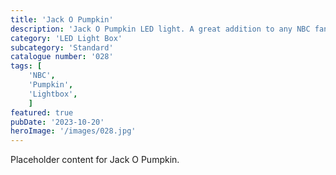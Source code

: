 ```yaml
---
title: 'Jack O Pumpkin'
description: 'Jack O Pumpkin LED light. A great addition to any NBC fans game room office or bedroom. Great decorative item for halloween.'
category: 'LED Light Box'
subcategory: 'Standard'
catalogue number: '028'
tags: [
    'NBC', 
    'Pumpkin',
    'Lightbox', 
    ]
featured: true
pubDate: '2023-10-20'
heroImage: '/images/028.jpg'
---
```


Placeholder content for Jack O Pumpkin.